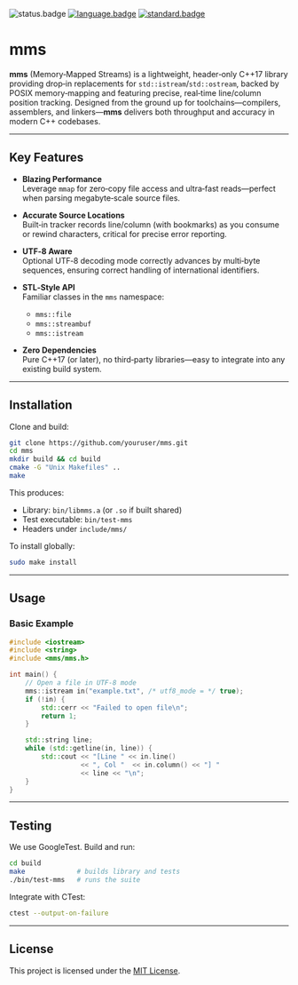 ![status.badge] [![language.badge]][language.url] [![standard.badge]][standard.url]

# mms

**mms** (Memory‑Mapped Streams) is a lightweight, header‑only C++17 library providing drop‑in replacements for `std::istream`/`std::ostream`, backed by POSIX memory‑mapping and featuring precise, real‑time line/column position tracking. Designed from the ground up for toolchains—compilers, assemblers, and linkers—**mms** delivers both throughput and accuracy in modern C++ codebases.

---

## Key Features

- **Blazing Performance**  
  Leverage `mmap` for zero‑copy file access and ultra‑fast reads—perfect when parsing megabyte‑scale source files.

- **Accurate Source Locations**  
  Built‑in tracker records line/column (with bookmarks) as you consume or rewind characters, critical for precise error reporting.

- **UTF‑8 Aware**  
  Optional UTF‑8 decoding mode correctly advances by multi‑byte sequences, ensuring correct handling of international identifiers.

- **STL‑Style API**  
  Familiar classes in the `mms` namespace:

  - `mms::file`
  - `mms::streambuf`
  - `mms::istream`

- **Zero Dependencies**  
  Pure C++17 (or later), no third‑party libraries—easy to integrate into any existing build system.

---

## Installation

Clone and build:

```bash
git clone https://github.com/youruser/mms.git
cd mms
mkdir build && cd build
cmake -G "Unix Makefiles" ..
make
```

This produces:

- Library: `bin/libmms.a` (or `.so` if built shared)
- Test executable: `bin/test-mms`
- Headers under `include/mms/`

To install globally:

```bash
sudo make install
```

---

## Usage

### Basic Example

```cpp
#include <iostream>
#include <string>
#include <mms/mms.h>

int main() {
    // Open a file in UTF-8 mode
    mms::istream in("example.txt", /* utf8_mode = */ true);
    if (!in) {
        std::cerr << "Failed to open file\n";
        return 1;
    }

    std::string line;
    while (std::getline(in, line)) {
        std::cout << "[Line " << in.line()
                  << ", Col "  << in.column() << "] "
                  << line << "\n";
    }
}
```

---

## Testing

We use GoogleTest. Build and run:

```bash
cd build
make             # builds library and tests
./bin/test-mms   # runs the suite
```

Integrate with CTest:

```bash
ctest --output-on-failure
```

---

## License

This project is licensed under the [MIT License](LICENSE).

[language.url]: https://isocpp.org/
[language.badge]: https://img.shields.io/badge/language-C++-blue.svg
[standard.url]: https://en.wikipedia.org/wiki/C%2B%2B#Standardization
[standard.badge]: https://img.shields.io/badge/C%2B%2B-20-blue.svg
[status.badge]: https://img.shields.io/badge/status-unstable-red.svg
